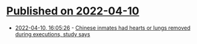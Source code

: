 # [Published on 2022-04-10](index.md)

* [2022-04-10, 16:05:26](https://news.ycombinator.com/item?id=30978393) - [Chinese inmates had hearts or lungs removed during executions, study says](https://www.businessinsider.co.za/death-row-inmates-china-hearts-lungs-before-declared-dead-2022-4)
